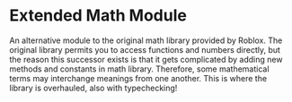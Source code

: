 # Extended Math Module
An alternative module to the original math library provided by Roblox. The original library permits you to access functions and numbers directly, but the reason this successor exists is that it gets complicated by adding new methods and constants in math library. Therefore, some mathematical terms may interchange meanings from one another. This is where the library is overhauled, also with typechecking!
